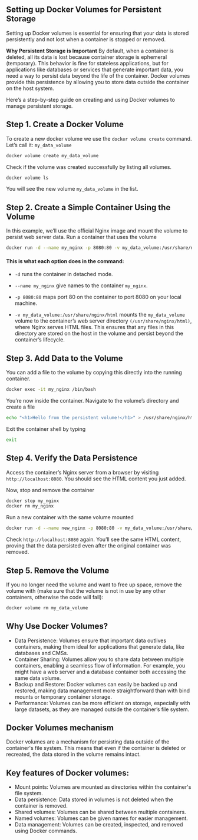 ## Setting up Docker Volumes for Persistent Storage

Setting up Docker volumes is essential for ensuring that your data is stored persistently and not lost when a container is stopped or removed. 

**Why Persistent Storage is Important**
By default, when a container is deleted, all its data is lost because container storage is ephemeral (temporary). This behavior is fine for stateless applications, but for applications like databases or services that generate important data, you need a way to persist data beyond the life of the container. Docker volumes provide this persistence by allowing you to store data outside the container on the host system.

Here’s a step-by-step guide on creating and using Docker volumes to manage persistent storage.


## Step 1. Create a Docker Volume

To create a new docker volume we use the `docker volume create`
command. Let’s call it: `my_data_volume`

```bash 
docker volume create my_data_volume
```

Check if the volume was created successfully by listing all volumes.
```bash 
docker volume ls
```
You will see the new volume `my_data_volume` in the list.


## Step 2. Create a Simple Container Using the Volume

In this example, we’ll use the official Nginx image and mount the volume to persist web server data.
Run a container that uses the volume
```bash 
docker run -d --name my_nginx -p 8080:80 -v my_data_volume:/usr/share/nginx/html nginx
```

#### This is what each option does in the command:

- `-d` runs the container in detached mode.

- `--name my_nginx` give names to the container `my_nginx`.

- `-p 8080:80` maps port 80 on the container to port 8080 on your local machine.

- `-v my_data_volume:/usr/share/nginx/html` mounts the `my_data_volume` volume to the container’s web server directory `(/usr/share/nginx/html)`, where Nginx serves HTML files. This ensures that any files in this directory are stored on the host in the volume and persist beyond the container’s lifecycle.


## Step 3. Add Data to the Volume

You can add a file to the volume by copying this directly into the running container. 
```bash 
docker exec -it my_nginx /bin/bash
```

You’re now inside the container. Navigate to the volume’s directory and create a file
```bash 
echo "<h1>Hello from the persistent volume!</h1>" > /usr/share/nginx/html/index.html
```

Exit the container shell by typing 
```bash 
exit
```


## Step 4. Verify the Data Persistence
Access the container’s Nginx server from a browser by visiting `http://localhost:8080`. You should see the HTML content you just added.

Now, stop and remove the container
```bash 
docker stop my_nginx
docker rm my_nginx
```

Run a new container with the same volume mounted
```bash 
docker run -d --name new_nginx -p 8080:80 -v my_data_volume:/usr/share/nginx/html nginx
```
Check `http://localhost:8080` again. You’ll see the same HTML content, proving that the data persisted even after the original container was removed.


## Step 5. Remove the Volume 
If you no longer need the volume and want to free up space, remove the volume with (make sure that the volume is not in use by any other containers, otherwise the code will fail): 
```bash 
docker volume rm my_data_volume
```

## Why Use Docker Volumes?

- Data Persistence: Volumes ensure that important data outlives containers, making them ideal for applications that generate data, like databases and CMSs.
- Container Sharing: Volumes allow you to share data between multiple containers, enabling a seamless flow of information. For example, you might have a web server and a database container both accessing the same data volume.
- Backup and Restore: Docker volumes can easily be backed up and restored, making data management more straightforward than with bind mounts or temporary container storage.
- Performance: Volumes can be more efficient on storage, especially with large datasets, as they are managed outside the container’s file system.



## Docker Volumes mechanism

Docker volumes are a mechanism for persisting data outside of the container's file system. This means that even if the container is deleted or recreated, the data stored in the volume remains intact.


## Key features of Docker volumes:

- Mount points: Volumes are mounted as directories within the container's file system.
- Data persistence: Data stored in volumes is not deleted when the container is removed.
- Shared volumes: Volumes can be shared between multiple containers.
- Named volumes: Volumes can be given names for easier management.
- Data management: Volumes can be created, inspected, and removed using Docker commands.


